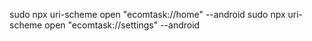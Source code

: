 <!-- deeplinking -->

 <!-- tested URL-->
sudo npx uri-scheme open "ecomtask://home" --android
sudo npx uri-scheme open "ecomtask://settings" --android
